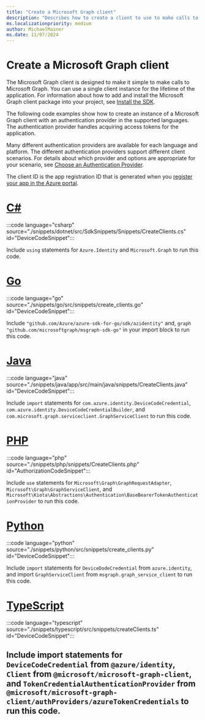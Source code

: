 ```yaml
---
title: "Create a Microsoft Graph client"
description: "Describes how to create a client to use to make calls to Microsoft Graph. Includes how to set up authentication and select a sovereign cloud."
ms.localizationpriority: medium
author: MichaelMainer
ms.date: 11/07/2024
---
```


# Create a Microsoft Graph client

The Microsoft Graph client is designed to make it simple to make calls to Microsoft Graph. You can use a single client instance for the lifetime of the application. For information about how to add and install the Microsoft Graph client package into your project, see  [Install the SDK](sdk-installation.md).

The following code examples show how to create an instance of a Microsoft Graph client with an authentication provider in the supported languages. The authentication provider handles acquiring access tokens for the application. 

Many different authentication providers are available for each language and platform. The different authentication providers support different client scenarios. For details about which provider and options are appropriate for your scenario, see [Choose an Authentication Provider](choose-authentication-providers.md).

The client ID is the app registration ID that is generated when you [register your app in the Azure portal](/graph/auth-register-app-v2).

<!-- markdownlint-disable MD025 MD051 -->

# [C#](#tab/csharp)

:::code language="csharp" source="./snippets/dotnet/src/SdkSnippets/Snippets/CreateClients.cs" id="DeviceCodeSnippet":::

Include `using` statements for  `Azure.Identity` and `Microsoft.Graph` to run this code.

# [Go](#tab/go)

:::code language="go" source="./snippets/go/src/snippets/create_clients.go" id="DeviceCodeSnippet":::

Include `"github.com/Azure/azure-sdk-for-go/sdk/azidentity"` and, `graph "github.com/microsoftgraph/msgraph-sdk-go"` in your import block to run this code.

# [Java](#tab/java)

:::code language="java" source="./snippets/java/app/src/main/java/snippets/CreateClients.java" id="DeviceCodeSnippet":::

Include `import` statements for `com.azure.identity.DeviceCodeCredential`, `com.azure.identity.DeviceCodeCredentialBuilder`, and `com.microsoft.graph.serviceclient.GraphServiceClient` to run this code.

# [PHP](#tab/php)

:::code language="php" source="./snippets/php/snippets/CreateClients.php" id="AuthorizationCodeSnippet":::

Include `use` statements for `Microsoft\Graph\GraphRequestAdapter`, `Microsoft\Graph\GraphServiceClient`, and `Microsoft\Kiota\Abstractions\Authentication\BaseBearerTokenAuthenticationProvider` to run this code.

# [Python](#tab/python)

:::code language="python" source="./snippets/python/src/snippets/create_clients.py" id="DeviceCodeSnippet":::

Include `import` statements for `DeviceDodeCredential` from `azure.identity`, and import `GraphServiceClient` from `msgraph.graph_service_client` to run this code.

# [TypeScript](#tab/typescript)

:::code language="typescript" source="./snippets/typescript/src/snippets/createClients.ts" id="DeviceCodeSnippet":::

Include import statements for `DeviceCodeCredential` from `@azure/identity`, `Client` from `@microsoft/microsoft-graph-client`, and `TokenCredentialAuthenticationProvider` from `@microsoft/microsoft-graph-client/authProviders/azureTokenCredentials` to run this code. 
---
